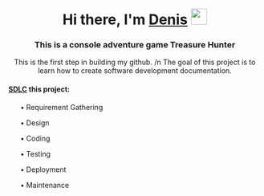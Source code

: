 ﻿<h1 align="center">Hi there, I'm <a href="https://t.me/denisavinc" target="_blank">Denis</a> 
<img src="https://github.com/blackcater/blackcater/raw/main/images/Hi.gif" height="32"/></h1>
<h3 align="center">This is a console adventure game Treasure Hunter</h3>

<p align="center" marrgin-top="30px">This is the first step in building my github. /n The goal of this project is to learn how to create software development documentation.</p>

<h4><a href="https://www.software-testing-tutorials-automation.com/2018/09/istqb-software-development-life-cycle.html">SDLC</a> this project:</h4>
<ul>&#8226 Requirement Gathering</ul>
<ul>&#8226 Design</ul>
<ul>&#8226 Coding</ul>
<ul>&#8226 Testing</ul>
<ul>&#8226 Deployment</ul>
<ul>&#8226 Maintenance</ul>
